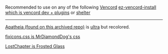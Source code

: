 Recommended to use on any of the following [Vencord](https://github.com/Vendicated/Vencord) [ez-vencord-install which is vencord dev + plugins](https://github.com/Blanc-dot/ez-vencord-install) or [shelter](https://github.com/uwu/shelter)

------------------------


[Apatheia (found on this archived repo)](https://github.com/AmadeusWM/dotfiles-hyprland/blob/main/dots/BetterDiscord/Apatheia.theme.css) is [ultra](https://github.com/TheCommieAxolotl/BetterDiscord-Stuff/blob/main/Ultra/Ultra.theme.css) but recolored.

[fixicons.css is MrDiamondDog's css](https://github.com/MrDiamondDog/noUglyIconsTheme)

[LostChapter is Frosted Glass](https://discordstyles.github.io/FrostedGlass)
